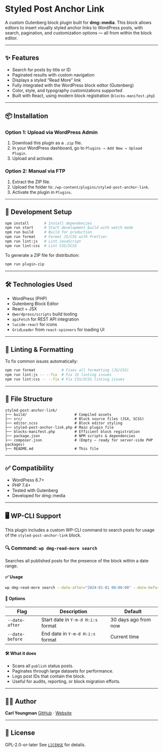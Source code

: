 # Styled Post Anchor Link

A custom Gutenberg block plugin built for **dmg::media**. This block allows editors to insert visually styled anchor links to WordPress posts, with search, pagination, and customization options — all from within the block editor.

---

## ✨ Features

- Search for posts by title or ID
- Paginated results with custom navigation
- Displays a styled “Read More” link
- Fully integrated with the WordPress block editor (Gutenberg)
- Color, style, and typography customizations supported
- Built with React, using modern block registration (`blocks-manifest.php`)

---

## 📦 Installation

### Option 1: Upload via WordPress Admin

1. Download this plugin as a `.zip` file.
2. In your WordPress dashboard, go to `Plugins → Add New → Upload Plugin`.
3. Upload and activate.

### Option 2: Manual via FTP

1. Extract the ZIP file.
2. Upload the folder to: `/wp-content/plugins/styled-post-anchor-link`.
3. Activate the plugin in `Plugins`.

---

## 🚀 Development Setup

```bash
npm install       # Install dependencies
npm run start     # Start development build with watch mode
npm run build     # Build for production
npm run format    # Format JS/CSS with Prettier
npm run lint:js   # Lint JavaScript
npm run lint:css  # Lint CSS/SCSS
```

To generate a ZIP file for distribution:
```bash
npm run plugin-zip
```

---

## 🛠 Technologies Used

- WordPress (PHP)
- Gutenberg Block Editor
- React + JSX
- `@wordpress/scripts` build tooling
- `apiFetch` for REST API integration
- `lucide-react` for icons
- `GridLoader` from `react-spinners` for loading UI

---

## 🧪 Linting & Formatting

To fix common issues automatically:

```bash
npm run format            # Fixes all formatting (JS/CSS)
npm run lint:js -- --fix  # Fix JS linting issues
npm run lint:css -- --fix # Fix CSS/SCSS linting issues
```

---

## 📁 File Structure

```
styled-post-anchor-link/
├── build/                      # Compiled assets
├── src/                        # Block source files (JSX, SCSS)
├── editor.scss                 # Block editor styling
├── styled-post-anchor-link.php # Main plugin file
├── blocks-manifest.php         # Efficient block registration
├── package.json                # NPM scripts & dependencies
├── composer.json               # (Empty — ready for server-side PHP packages)
├── README.md                   # This file
```

---

## ✅ Compatibility

- WordPress 6.7+
- PHP 7.4+
- Tested with Gutenberg
- Developed for dmg::media

---

## 🖥 WP-CLI Support

This plugin includes a custom WP-CLI command to search posts for usage of the `styled-post-anchor-link` block.

### 🔍 Command: `wp dmg-read-more search`

Searches all published posts for the presence of the block within a date range.

#### ✅ Usage

```bash
wp dmg-read-more search --date-after="2024-01-01 00:00:00" --date-before="2024-07-01 23:59:59"
```

#### 🧩 Options

| Flag           | Description                                   | Default                      |
|----------------|-----------------------------------------------|------------------------------|
| `--date-after` | Start date in `Y-m-d H:i:s` format            | 30 days ago from now         |
| `--date-before`| End date in `Y-m-d H:i:s` format              | Current time                 |

#### 🛠 What it does

- Scans all `publish` status posts.
- Paginates through large datasets for performance.
- Logs post IDs that contain the block.
- Useful for audits, reporting, or block migration efforts.

---

## 👨‍💻 Author

**Carl Youngman**
[GitHub](https://github.com/carlyoungman) · [Website](https://www.carlyoungman.com)

---

## 📄 License

GPL-2.0-or-later
See [`LICENSE`](https://www.gnu.org/licenses/gpl-2.0.html) for details.
